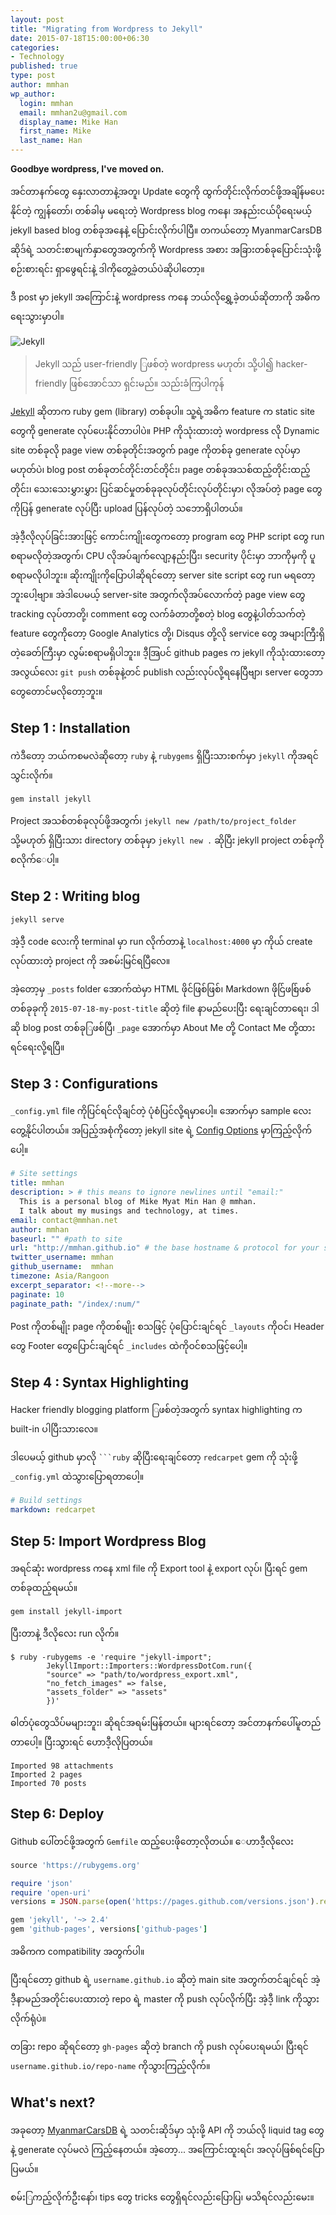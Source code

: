 ```yaml
---
layout: post
title: "Migrating from Wordpress to Jekyll"
date: 2015-07-18T15:00:00+06:30
categories:
- Technology
published: true
type: post
author: mmhan
wp_author:
  login: mmhan
  email: mmhan2u@gmail.com
  display_name: Mike Han
  first_name: Mike
  last_name: Han
---
```



**Goodbye wordpress, I've moved on.**

အင်တာနက်တွေ နှေးလာတာနဲ့အတူ၊ Update တွေကို ထွက်တိုင်းလိုက်တင်ဖို့အချိန်မပေးနိုင်တဲ့ ကျွန်တော်၊ တစ်ခါမှ မရေးတဲ့ Wordpress blog ကနေ၊ အနည်းငယ်ပိုရေးမယ့် jekyll based blog တစ်ခုအနေနဲ့ ပြောင်းလိုက်ပါပြီ။ တကယ်တော့ MyanmarCarsDB ဆိုဒ်ရဲ့ သတင်းစာမျက်နှာတွေအတွက်ကို Wordpress အစား အခြားတစ်ခုပြောင်းသုံးဖို့ စဉ်းစားရင်း ရှာဖွေရင်းနဲ့ ဒါကိုတွေ့ခဲ့တယ်ပဲဆိုပါတော့။

ဒီ post မှာ jekyll အကြောင်းနဲ့ wordpress ကနေ ဘယ်လိုရွှေ့ခဲ့တယ်ဆိုတာကို အဓိကရေးသွားမှာပါ။

<!--more-->

![Jekyll](/assets/jekyll.png)

> Jekyll သည် user-friendly ြဖစ်တဲ့ wordpress မဟုတ်၊ သို့ပါ၍ hacker-friendly ဖြစ်အောင်သာ ရှင်းမည်။ သည်းခံကြပါကုန်

[Jekyll](http://jekyllrb.com) ဆိုတာက ruby gem (library) တစ်ခုပါ။ သူ့ရဲ့အဓိက feature က static site တွေကို generate လုပ်ပေးနိုင်တာပါပဲ။ PHP ကိုသုံးထားတဲ့ wordpress လို Dynamic site တစ်ခုလို page view တစ်ခုတိုင်းအတွက် page ကိုတစ်ခု generate လုပ်မှာမဟုတ်ပဲ၊ blog post တစ်ခုတင်တိုင်းတင်တိုင်း၊ page တစ်ခုအသစ်ထည့်တိုင်းထည့်တိုင်း၊ သေးသေးမွှားမွှား ပြင်ဆင်မှုတစ်ခုခုလုပ်တိုင်းလုပ်တိုင်းမှာ၊ လိုအပ်တဲ့ page တွေကိုပြန် generate လုပ်ပြီး upload ပြန်လုပ်တဲ့ သဘောရှိပါတယ်။

အဲ့ဒီ့လိုလုပ်ခြင်းအားဖြင့် ကောင်းကျိုးတွေကတော့ program တွေ PHP script တွေ run စရာမလိုတဲ့အတွက်၊ CPU လိုအပ်ချက်လျော့နည်းပြီး၊ security ပိုင်းမှာ ဘာကိုမှကို ပူစရာမလိုပါဘူး။ ဆိုးကျိုးကိုပြောပါဆိုရင်တော့ server site script တွေ run မရတော့ဘူးပေါ့ဗျာ။ အဲဒါပေမယ့် server-site အတွက်လိုအပ်လောက်တဲ့ page view တွေ tracking လုပ်တာတို့၊ comment တွေ လက်ခံတာတို့စတဲ့ blog တွေနဲ့ပါတ်သက်တဲ့ feature တွေကိုတော့ Google Analytics တို့၊ Disqus တို့လို service တွေ အများကြီးရှိတဲ့ခေတ်ကြီးမှာ လွမ်းစရာမရှိပါဘူး။ ဒီ့အြပင် github pages က jekyll ကိုသုံးထားတော့ အလွယ်လေး `git push` တစ်ခုနဲ့တင် publish လည်းလုပ်လို့ရနေပြီဗျာ၊ server တွေဘာတွေတောင်မလိုတော့ဘူး။

## Step 1 : Installation

ကဲဒီတော့ ဘယ်ကစမလဲဆိုတော့ `ruby` နဲ့ `rubygems` ရှိပြီးသားစက်မှာ `jekyll` ကိုအရင်သွင်းလိုက်။

    gem install jekyll

Project အသစ်တစ်ခုလုပ်ဖို့အတွက်၊​ `jekyll new /path/to/project_folder` သို့မဟုတ်​ ရှိပြီးသား directory တစ်ခုမှာ `jekyll new .` ဆိုပြီး jekyll project တစ်ခုကိုစလိုက်​ေပါ့။

## Step 2 : Writing blog

    jekyll serve

အဲ့ဒီ့ code လေးကို terminal မှာ run လိုက်တာနဲ့ `localhost:4000` မှာ ကိုယ် create လုပ်ထားတဲ့ project ကို အစမ်းမြင်ရပြီလေ။

အဲ့တော့မှ `_posts` folder အောက်ထဲမှာ HTML ဖိုင်ဖြစ်ဖြစ်၊​ Markdown ဖိုင်ြဖစ်ြဖစ် တစ်ခုခုကို `2015-07-18-my-post-title` ဆိုတဲ့ file နာမည်ပေးပြီး ရေးချင်တာရေး၊ ဒါဆို blog post တစ်ခုြဖစ်ပြီ၊ `_page` အောက်မှာ About Me တို့ Contact Me တို့ထားရင်ရေးလို့ရပြီ။

## Step 3 : Configurations

`_config.yml` file ကိုပြင်ရင်လိုချင်တဲ့ ပုံစံပြင်လို့ရမှာပေါ့။ အောက်မှာ sample လေးတွေ့နိုင်ပါတယ်။ အပြည့်အစုံကိုတော့ jekyll site ရဲ့ [Config Options](http://jekyllrb.com/docs/configuration/) မှာကြည့်လိုက်ပေါ့။

```yaml
# Site settings
title: mmhan
description: > # this means to ignore newlines until "email:"
  This is a personal blog of Mike Myat Min Han @ mmhan.
  I talk about my musings and technology, at times.
email: contact@mmhan.net
author: mmhan
baseurl: ""	#path to site
url: "http://mmhan.github.io" # the base hostname & protocol for your site
twitter_username: mmhan
github_username:  mmhan
timezone: Asia/Rangoon
excerpt_separator: <!--more-->
paginate: 10
paginate_path: "/index/:num/"
```

Post ကိုတစ်မျိုး page ကိုတစ်မျိုး စသဖြင့် ပုံပြောင်းချင်ရင် `_layouts` ကိုဝင်၊ Header တွေ Footer တွေပြောင်းချင်ရင် `_includes` ထဲကိုဝင်စသဖြင့်ပေါ့။

## Step 4 : Syntax Highlighting

Hacker friendly blogging platform ြဖစ်တဲ့အတွက် syntax highlighting က built-in ပါပြီးသားလေ။

ဒါပေမယ့် github မှာလို <code>\`\`\`ruby</code> ဆိုပြီးရေးချင်တော့ `redcarpet` gem ကို သုံးဖို့ `_config.yml` ထဲသွားပြောရတာပေါ့။

```yaml
# Build settings
markdown: redcarpet
```

## Step 5: Import Wordpress Blog

အရင်ဆုံး wordpress ကနေ xml file ကို Export tool နဲ့ export လုပ်၊ ပြီးရင် gem တစ်ခုထည့်ရမယ်။

```
gem install jekyll-import
```

ပြီးတာနဲ့ ဒီလိုလေး run လိုက်။

```
$ ruby -rubygems -e 'require "jekyll-import";
        JekyllImport::Importers::WordpressDotCom.run({
        "source" => "path/to/wordpress_export.xml",
        "no_fetch_images" => false,
        "assets_folder" => "assets"
        })'
```

ဓါတ်ပုံတွေသိပ်မများဘူး၊ ဆိုရင်အရမ်းမြန်တယ်။ များရင်တော့ အင်တာနက်ပေါ်မူတည်တာပေါ့။ ပြီးသွားရင် ဟောဒီ့လိုပြတယ်။

```
Imported 98 attachments
Imported 2 pages
Imported 70 posts
```

## Step 6: Deploy

Github ပေါ်တင်ဖို့အတွက် `Gemfile` ထည့်ပေးဖိုတော့လိုတယ်။ ေဟာဒီ့လိုလေး


```ruby
source 'https://rubygems.org'

require 'json'
require 'open-uri'
versions = JSON.parse(open('https://pages.github.com/versions.json').read)

gem 'jekyll', '~> 2.4'
gem 'github-pages', versions['github-pages']
```

အဓိကက compatibility အတွက်ပါ။

ပြီးရင်တော့ github ရဲ့ `username.github.io` ဆိုတဲ့ main site အတွက်တင်ချင်ရင် အဲ့ဒီ့နာမည်အတိုင်းပေးထားတဲ့ repo ရဲ့ master ကို push လုပ်လိုက်ပြီး အဲ့ဒီ့ link ကိုသွားလိုက်ရုံပဲ။

တခြား repo ဆိုရင်တော့ `gh-pages` ဆိုတဲ့ branch ကို push လုပ်ပေးရမယ်၊ ပြီးရင် `username.github.io/repo-name` ကိုသွားကြည့်လိုက်။

## What's next?

အခုတော့ [MyanmarCarsDB](http://www.myanmarcarsdb.com/?utm_source=migration-from-wordpress-to-jekyll&utm_medium=blog&utm_campaign=mmhan_blog) ရဲ့ သတင်းဆိုဒ်မှာ သုံးဖို့ API ကို ဘယ်လို liquid tag တွေနဲ့ generate လုပ်မလဲ ကြည့်နေတယ်။ အဲ့တော့... အကြောင်းထူးရင်၊ အလုပ်ဖြစ်ရင်ပြောပြမယ်။

စမ်းြကည့်လိုက်ဦးနော်၊ tips တွေ tricks တွေရှိရင်လည်းပြောပြ၊ မသိရင်လည်းမေး။